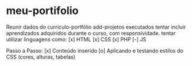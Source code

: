 # meu-portifolio
Reunir dados do curriculo-portfólio
add-projetos executados
tentar incluir aprendizados adquiridos durante o curso, com responsividade.
tentar utilizar linguagens como: 
[x] HTML
[x] CSS
[x] PHP
[-] JS

Passo a Passo:
[x] Conteúdo inserido
[o] Aplicando e testando estilos do CSS (cores, alturas, tabelas)
